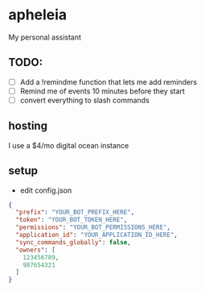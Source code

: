 # apheleia
My personal assistant

## TODO:
- [ ] Add a !remindme function that lets me add reminders
- [ ] Remind me of events 10 minutes before they start
- [ ] convert everything to slash commands

## hosting
I use a $4/mo digital ocean instance

## setup
- edit config.json
```json
{
  "prefix": "YOUR_BOT_PREFIX_HERE",
  "token": "YOUR_BOT_TOKEN_HERE",
  "permissions": "YOUR_BOT_PERMISSIONS_HERE",
  "application_id": "YOUR_APPLICATION_ID_HERE",
  "sync_commands_globally": false,
  "owners": [
    123456789,
    987654321
  ]
}
```